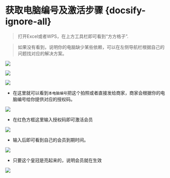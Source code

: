 # 获取电脑编号及激活步骤 {docsify-ignore-all}

> 打开Excel或者WPS，在上方工具栏即可看到“方方格子”.

> 如果没有看到，说明你的电脑缺少某些依赖，可以在左侧导航栏根据自己的问题找对应的解决方案。

![](https://blog.tengzhou.ren/2024/ffcell/ffcel1.png)

![](https://blog.tengzhou.ren/2024/ffcell/ffcel2.png)

![](https://blog.tengzhou.ren/2024/ffcell/ffce3.png)

- 在这里就可以看到`本电脑编号`把这个拍照或者直接发给商家，商家会根据你的电脑编号给你提供对应的授权码。

![](https://blog.tengzhou.ren/2024/ffcell/ffce4.png)

- 在红色方框这里输入授权码即可激活会员

![](https://blog.tengzhou.ren/2024/ffcell/ffce5.png)

- 输入后即可看到自己的会员到期时间。 

![](https://blog.tengzhou.ren/2024/ffcell/ffce6.png)

- 只要这个皇冠是亮起来的，说明会员就在生效

![](https://blog.tengzhou.ren/2024/ffcell/install/QQ20241230-155933.png)

